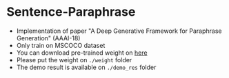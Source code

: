 # Sentence-Paraphrase
- Implementation of paper "A Deep Generative Framework for Paraphrase Generation" (AAAI-18)
- Only train on MSCOCO dataset
- You can download pre-trained weight on [here](https://drive.google.com/file/d/1pfrfQ26Kogg-Z8q0Dilp3R-Zn8dnRPbW/view?usp=sharing)
- Please put the weight on ```./weight``` folder
- The demo result is available on ```./demo_res``` folder

